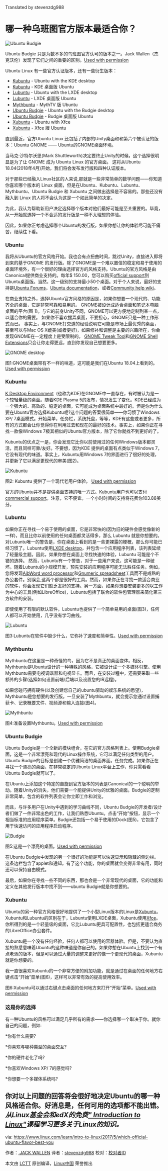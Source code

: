 Translated by stevenzdg988

哪一种乌班图官方版本最适合你？
============================================================


![Ubuntu Budgie](https://www.linux.com/sites/lcom/files/styles/rendered_file/public/ubuntu_budgie.jpg?itok=xpo3Ujfw "Ubuntu Budgie")

Ubuntu Budgie 只是为数不多的乌班图官方认可的版本之一。Jack Wallen（杰克沃伦）发现了它们之间的重要的区别。[Used with permission][7]

Ubuntu Linux 有一些官方认证版本，还有一些衍生版本：
*   [Kubuntu][9] - Ubuntu with the KDE desktop
*   [Kubuntu][9] - KDE 桌面版 Ubuntu
*   [Lubuntu][10] - Ubuntu with the LXDE desktop
*   [Lubuntu][10] - LXDE 桌面版 Ubuntu
*   [Mythbuntu][11] - MythTV 版 Ubuntu
*   [Ubuntu Budgie][12] - Ubuntu with the Budgie desktop
*   [Ubuntu Budgie][12] - Budgie 桌面版 Ubuntu 
*   [Xubuntu][8] - Ubuntu with Xfce
*   [Xubuntu][8] - Xfce 版 Ubuntu   

直到最近，官方Ubuntu Linux 还包括了内部的Unity桌面和和第六个被认证的版本：Ubuntu GNOME —— Ubuntu的GNOME桌面环境。

当马克·沙特尔沃思(Mark Shuttleworth)决定要终止Unity的时候，这个选择很明显是为了让 GNOME 成为 Ubuntu Linux 的官方桌面。 这将从Ubuntu 18.04(2018年4月)开始，我们将会发布发行版和四种认证版本。

对于那些已经融入Linux社区的人来说,那就是一些非常简单的数学问题——你知道你喜欢哪个版本的 Linux 桌面，但是在Ubuntu、Kubuntu、Lubuntu、Mythbuntu、Ubuntu Budgie 和 Xubuntu 之间做出选择是不容易的。那些还没有融入到 Linux 的人将不会认为这是一个如此简单的决定。 

为此，我认为帮助新用户决定选择哪个版本对他们最好可能是至关重要的。毕竟，从一开始就选择一个不合适的发行版是一种不太理想的体验。

因此，如果你正考虑选择哪个Ubuntu的发行版，如果你想让你的体验尽可能不痛苦，继续往下看。
### Ubuntu

我将从Ubuntu的官方风格开始。我也会有点扭曲时间，跳过Unity，直接进入即将到来的基于GNOME 的发行版。除了GNOME是一个难以置信的稳定和易于使用的桌面环境外，有一个很好的理由选择官方的风格支持。Ubuntu的官方风格是由Canonical提供商业支持的。每年$ 150.00，您可以购买[official support][20]到Ubuntu桌面版。当然，这一级别的支持最小50个桌面。对于个人来说，最好的支持是[Ubuntu Forums][21]，[Ubuntu documentation][22]，或者[Community help wiki][23]。

在商业支持之外，选择Ubuntu官方风格的原因是，如果你想要一个现代的、功能齐全的桌面，它是非常可靠和易用的。 GNOME被设计成适合桌面和笔记本电脑桌面的平台(图 1)。与它的前身Unity不同，GNOME可以更方便地定制到某一点，以适合你的需要。 如果你不喜欢摆弄桌面，不要担心，GNOME只是一种工作形式而已。 事实上，与GNOME打交道的经验说明它可能是市场上最优秀的桌面，甚至可以与Mac OS X媲美(或者更好)，如果修补和调整是主要的兴趣所在，你会发现GNOME在一定程度上是受限制的。 [GNOME Tweak Tool][24]和[GNOME Shell Extensions][25]只会让你走得更远，直到你发现自己想要更多。

![GNOME desktop](https://www.linux.com/sites/lcom/files/styles/rendered_file/public/ubuntu_flavor_a.jpg?itok=Ir6jBKbd "GNOME desktop")

图1:GNOME桌面带有不一样的味道，这可能是我们在Ubuntu 18.04上看到的。[Used with permission][1]
### Kubuntu

[K Desktop Environment][26]  (也称为KDE)在GNOME中一直存在，有时被认为是一个较轻量级的桌面。随着KDE Plasma 5的发布，情况发生了变化。KDE已经成为一个强大的、高效的、稳定的桌面，它可能成为桌面系统中最好的。但是你为什么要在Ubuntu官方选择Kubuntu呢?这个问题的答案很简单——你习惯了Windows XP/ 7桌面模式。开始菜单，任务栏，系统托盘，等等，KDE有这些或者更多，所有的方式都会让你觉得你在利用过去和现在的最好的技术。事实上，如果你正在寻找一款像Windows 7极其相似的Ubuntu官方版本，除了它你就找不到更好的了。

Kubuntu的优点之一是，你会发现它比你以前使用过的任何Windows版本都灵活，而且同样可靠/友好。不要想，因为KDE 提供的桌面有点类似于Windows 7，它没有现代的味道。事实上，Kubuntu用Windows 7的界面进行了很好的处理，并更新了它以满足更现代的审美(图2)。

![Kubuntu](https://www.linux.com/sites/lcom/files/styles/rendered_file/public/ubuntu_flavor_b.jpg?itok=dGpebi4z "Kubuntu")

图2: Kubuntu 提供了一个现代老用户体验。 [Used with permission][2]

官方的Ubuntu并不是提供桌面支持的唯一方式。Kubuntu用户也可以支付[commercial support][27]。注意，它不便宜。一个小时时间的支持将花费你103.88美分。
### Lubuntu

如果你正在寻找一个易于使用的桌面，它是非常快的(因为旧的硬件会感觉像新的一样)，而且比你以前使用的任何桌面都灵活得多，那么 Lubuntu 就是你想要的。对Lubuntu唯一的警告是，你在桌面上看到的是一些更裸露的梗概，那么你可能已经习惯了。Lubuntu使用[LXDE desktop][28]，并包含一个应用程序列表，该列表延续了轻量级主题。因此，如果你想在桌面上寻找快速的体验，Lubuntu 可能是个不错的选择。 然而，Lubuntu有一个警告，对于一些用户来说，这可能是一种破坏。随着Lubuntu的小规模开发，预先安装的应用程序可能无法胜任任务。例如，您将发现[AibWord word processor][29]和[Gnumeric spreadsheet][30]工具而不是成熟的办公套件。别误会,这两个都是很好的工具。然而，如果你正在寻找一款适合商业的软件，你会发现它们缺乏友好的支持。另一方面，如果你想要安装更多的以工作为中心的工具(例如LibreOffice)，Lubuntu包括了联合的软件包管理器来简化第三方软件的安装。

即使使用了有限的默认软件，Lubuntu也提供了一个简单易用的桌面(图3)，任何人都可以开始使用，几乎没有学习曲线。

![Lubuntu](https://www.linux.com/sites/lcom/files/styles/rendered_file/public/ubuntu_flavor_c.jpg?itok=nWsJr39r "Lubuntu")

图3:Lubuntu在软件中缺少什么，它弥补了速度和简单性。[Used with permission][3]
### Mythbuntu

Mythbuntu在这里是一种奇怪的鸟，因为它不是真正的桌面变体。相反，Mythbuntu是Ubuntu设计的一种特殊的风格，它被设计成一个多媒体引擎。使用Mythbuntu需要电视调谐器和电视显卡。而且，在安装过程中，还需要采取一些额外的步骤(选择如何设置前端/后端以及设置您的IR远程)。

如果您碰巧拥有硬件(以及创建您自己的ubuntu驱动的娱乐系统的愿望)，Mythbuntu是您想要的发行版。一旦安装了Mythbuntu，就会提示您通过设置捕获卡、记录概要文件、视频源和输入连接(图4)。

![Mythbuntu](https://www.linux.com/sites/lcom/files/styles/rendered_file/public/ubuntu_flavor_d.jpg?itok=Uk16xUIF "Mythbuntu")

图4:准备设置Mythbuntu。[Used with permission][4]
### Ubuntu Budgie

Ubuntu Budgie是一个全新的模块组合，在它的官方风格列表上。使用Budgie桌面，这是一个非常漂亮和现代的Linux操作系统，它可以满足任何类型的用户。Ubuntu Budgie的目标是创建一个优雅简洁的桌面界面。任务完成。如果你正在寻找一个漂亮的桌面，在非常稳定的Ubuntu Linux平台上工作，你只需看看Ubuntu Budgie就可以了。

在Ubuntu上添加这个特定的自旋到官方版本的列表是Canonical的一个聪明的举动。随着Unity的消失，他们需要一个能提供Unity的优雅的桌面。Budgie的定制非常简单，包含的软件列表会让你立即工作和浏览。

而且，与许多用户在Unity中遇到的学习曲线不同，Ubuntu Budgie的开发者/设计者们做了一件非常出色的工作，让我们熟悉Ubuntu。点击“开始”按钮，显示一个相当标准的应用程序菜单。Budgie还包括一个易于使用的Dock(图5)，它包含了用于快速访问的应用程序启动程序。

![Budgie](https://www.linux.com/sites/lcom/files/styles/rendered_file/public/ubuntu_flavor_e.jpg?itok=mwlo4xzm "Budgie")

图5:这是一个漂亮的桌面。[Used with permission][5]

在Ubuntu Budgie中发现的另一个很好的功能是可以快速显示和隐藏的侧边栏。这条边栏包含了applet和通知。有了这个功能，你的桌面就会变得非常有用，同时还可以保持自由模式。

最后，如果你在寻找一些不同的东西，那也会是一个非常现代的桌面，它的功能和定义在其他发行版本中找不到——ubuntu Budgie就是你想要的。
### Xubuntu

Ubuntu的另一种官方风格很好地提供了一个小型Linux版本的Linux是[Xubuntu][32]。Xubuntu和Lubuntu的区别在于，Lubuntu使用LXDE桌面，Xubuntu使用[Xfce][33]。你所得到的是一个轻量级的桌面，它比Lubuntu更具可配置性，也包括更适合商务的LibreOffice办公套件。

Xubuntu是一个没有任何经验，任何人都可以使用的容器体验。但是，不要认为直接的熟悉意味着Ubuntu的这种味道是你自己的。如果你想在Ubuntu上找到一个有点老派的版本，但是可以通过大量的调整来更好的像一个更现代的桌面，Xubuntu就是你想要的。

我一直很喜欢Xubuntu的一个非常方便的附加功能，就是通过在桌面的任何地方右键点击“开始”菜单(图6)，这样可以非常有效的提高使用效率。

图6:Xubuntu可以通过右键点击桌面的任何地方来打开“开始”菜单。[Used with permission][6]
### 这是你的选择

有一种Ubuntu的风格可以满足几乎所有的需求——你选择哪一个取决于你。就你自己的问题，例如:

*你有什么需要?

*你喜欢与哪种类型的桌面交互?

*你的硬件老化了吗?

*你喜欢Windows XP/ 7的感觉吗?

*你想要一个多媒体系统吗?

你对以上问题的回答将会很好地决定Ubuntu的哪一种风格适合你。好消息是，任何可用的选项都不能出错。
_从Linux基金会和edX的免费[" Introduction to Linux"][31]课程学习更多关于Linux的知识。_
--------------------------------------------------------------------------------

via: https://www.linux.com/learn/intro-to-linux/2017/5/which-official-ubuntu-flavor-best-you

作者：[ JACK WALLEN][a]
译者：[stevenzdg988](https://github.com/stevenzdg988)
校对：[校对者ID](https://github.com/校对者ID)

本文由 [LCTT](https://github.com/LCTT/TranslateProject) 原创编译，[Linux中国](https://linux.cn/) 荣誉推出

[a]:https://www.linux.com/users/jlwallen
[1]:https://www.linux.com/licenses/category/used-permission
[2]:https://www.linux.com/licenses/category/used-permission
[3]:https://www.linux.com/licenses/category/used-permission
[4]:https://www.linux.com/licenses/category/used-permission
[5]:https://www.linux.com/licenses/category/used-permission
[6]:https://www.linux.com/licenses/category/used-permission
[7]:https://www.linux.com/licenses/category/used-permission
[8]:http://xubuntu.org/
[9]:http://www.kubuntu.org/
[10]:http://lubuntu.net/
[11]:http://www.mythbuntu.org/
[12]:https://ubuntubudgie.org/
[13]:https://www.linux.com/files/images/ubuntuflavorajpg
[14]:https://www.linux.com/files/images/ubuntuflavorbjpg
[15]:https://www.linux.com/files/images/ubuntuflavorcjpg
[16]:https://www.linux.com/files/images/ubuntuflavordjpg
[17]:https://www.linux.com/files/images/ubuntuflavorejpg
[18]:https://www.linux.com/files/images/xubuntujpg
[19]:https://www.linux.com/files/images/ubuntubudgiejpg
[20]:https://buy.ubuntu.com/collections/ubuntu-advantage-for-desktop
[21]:https://ubuntuforums.org/
[22]:https://help.ubuntu.com/?_ga=2.155705979.1922322560.1494162076-828730842.1481046109
[23]:https://help.ubuntu.com/community/CommunityHelpWiki?_ga=2.155705979.1922322560.1494162076-828730842.1481046109
[24]:https://apps.ubuntu.com/cat/applications/gnome-tweak-tool/
[25]:https://extensions.gnome.org/
[26]:https://www.kde.org/
[27]:https://kubuntu.emerge-open.com/buy
[28]:http://lxde.org/
[29]:https://www.abisource.com/
[30]:http://www.gnumeric.org/
[31]:https://training.linuxfoundation.org/linux-courses/system-administration-training/introduction-to-linux
[32]:https://xubuntu.org/
[33]:https://www.xfce.org/

